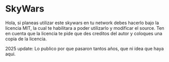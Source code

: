 # SkyWars


Hola, si planeas utilizar este skywars en tu network debes hacerlo bajo la licencia MIT, la cual te habilitara a poder utilizarlo y modificar el source.
Ten en cuenta que la licencia te pide que des creditos del autor y coloques una copia de la licencia.

2025 update: Lo publico por que pasaron tantos años, que ni idea que haya aqui.
